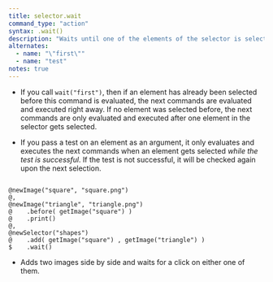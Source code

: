 ```yaml
---
title: selector.wait
command_type: "action"
syntax: .wait()
description: "Waits until one of the elements of the selector is selected before evaluating and executing the next commands."
alternates:
  - name: "\"first\""
  - name: "test"
notes: true
---
```


+ If you call `wait("first")`, then if an element has already been selected before this command is evaluated, the next commands are evaluated and executed right away. If no element was selected before, the next commands are only evaluated and executed after one element in the selector gets selected.

+ If you pass a test on an element as an argument, it only evaluates and executes the next commands when an element gets selected *while the test is successful*. If the test is not successful, it will be checked again upon the next selection.

<!--more-->

<pre><code class="language-diff-javascript diff-highlight try-true">
@newImage("square", "square.png")
@,
@newImage("triangle", "triangle.png")
@    .before( getImage("square") )
@    .print()
@,
@newSelector("shapes")
@    .add( getImage("square") , getImage("triangle") )
$    .wait()
</code></pre>

+ Adds two images side by side and waits for a click on either one of them.		
